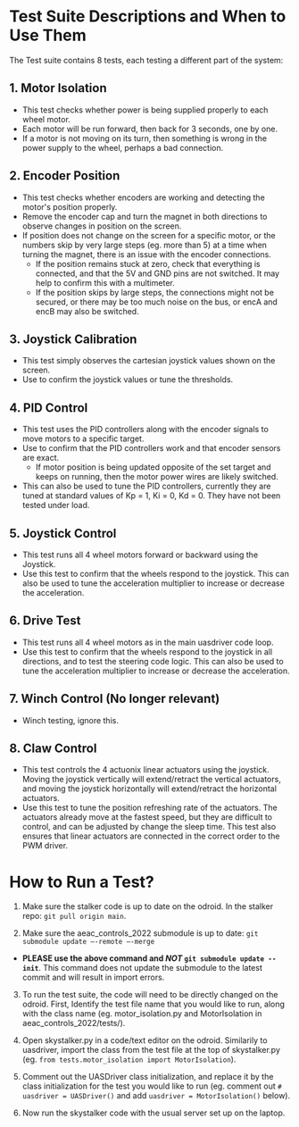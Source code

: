 # Test Suite Descriptions and When to Use Them
The Test suite contains 8 tests, each testing a different part of the system:
 
## 1. Motor Isolation
* This test checks whether power is being supplied properly to each wheel motor.  
* Each motor will be run forward, then back for 3 seconds, one by one.  
* If a motor is not moving on its turn, then something is wrong in the power supply to the wheel, perhaps a bad connection.  

## 2. Encoder Position
* This test checks whether encoders are working and detecting the motor's position properly.  
* Remove the encoder cap and turn the magnet in both directions to observe changes in position on the screen.  
* If position does not change on the screen for a specific motor, or the numbers skip by very large steps (eg. more than 5) at a time when turning the magnet, there is an issue with the encoder connections.  
    * If the position remains stuck at zero, check that everything is connected, and that the 5V and GND pins are not switched. It may help to confirm this with a multimeter.  
    * If the position skips by large steps, the connections might not be secured, or there may be too much noise on the bus, or encA and encB may also be switched.  

## 3. Joystick Calibration
* This test simply observes the cartesian joystick values shown on the screen.  
* Use to confirm the joystick values or tune the thresholds.  

## 4. PID Control
* This test uses the PID controllers along with the encoder signals to move motors to a specific target.  
* Use to confirm that the PID controllers work and that encoder sensors are exact.  
    * If motor position is being updated opposite of the set target and keeps on running, then the motor power wires are likely switched. 
* This can also be used to tune the PID controllers, currently they are tuned at standard values of Kp = 1, Ki = 0, Kd = 0. They have not been tested under load.  

## 5. Joystick Control
* This test runs all 4 wheel motors forward or backward using the Joystick.  
* Use this test to confirm that the wheels respond to the joystick. This can also be used to tune the acceleration multiplier to increase or decrease the acceleration.  

## 6. Drive Test
* This test runs all 4 wheel motors as in the main uasdriver code loop.  
* Use this test to confirm that the wheels respond to the joystick in all directions, and to test the steering code logic. This can also be used to tune the acceleration multiplier to increase or decrease the acceleration.  

## 7. Winch Control (No longer relevant)
* Winch testing, ignore this.  

## 8. Claw Control
* This test controls the 4 actuonix linear actuators using the joystick. Moving the joystick vertically will extend/retract the vertical actuators, and moving the joystick horizontally will extend/retract the horizontal actuators.  
* Use this test to tune the position refreshing rate of the actuators. The actuators already move at the fastest speed, but they are difficult to control, and can be adjusted by change the sleep time. This test also ensures that linear actuators are connected in the correct order to the PWM driver.  

# How to Run a Test?
1. Make sure the stalker code is up to date on the odroid. In the stalker repo: `git pull origin main`.  

2. Make sure the aeac_controls_2022 submodule is up to date: `git submodule update –-remote –-merge`
* **PLEASE use the above command and _NOT_ `git submodule update --init`**. This command does not update the submodule to the latest commit and will result in import errors.  

3. To run the test suite, the code will need to be directly changed on the odroid. First, Identify the test file name that you would like to run, along with the class name (eg. motor_isolation.py and MotorIsolation in aeac_controls_2022/tests/).  

4. Open skystalker.py in a code/text editor on the odroid. Similarily to uasdriver, import the class from the test file at the top of skystalker.py (eg. `from tests.motor_isolation import MotorIsolation`).  

5. Comment out the UASDriver class initialization, and replace it by the class initialization for the test you would like to run (eg. comment out `# uasdriver = UASDriver()` and add `uasdriver = MotorIsolation()` below).  

6. Now run the skystalker code with the usual server set up on the laptop.  